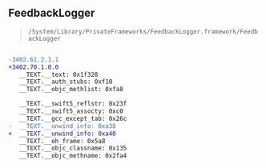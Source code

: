 ## FeedbackLogger

> `/System/Library/PrivateFrameworks/FeedbackLogger.framework/FeedbackLogger`

```diff

-3402.61.2.1.1
+3402.70.1.0.0
   __TEXT.__text: 0x1f328
   __TEXT.__auth_stubs: 0xf10
   __TEXT.__objc_methlist: 0xfa8

   __TEXT.__swift5_reflstr: 0x23f
   __TEXT.__swift5_assocty: 0xc0
   __TEXT.__gcc_except_tab: 0x26c
-  __TEXT.__unwind_info: 0xa38
+  __TEXT.__unwind_info: 0xa40
   __TEXT.__eh_frame: 0x5a8
   __TEXT.__objc_classname: 0x135
   __TEXT.__objc_methname: 0x2fa4

```
